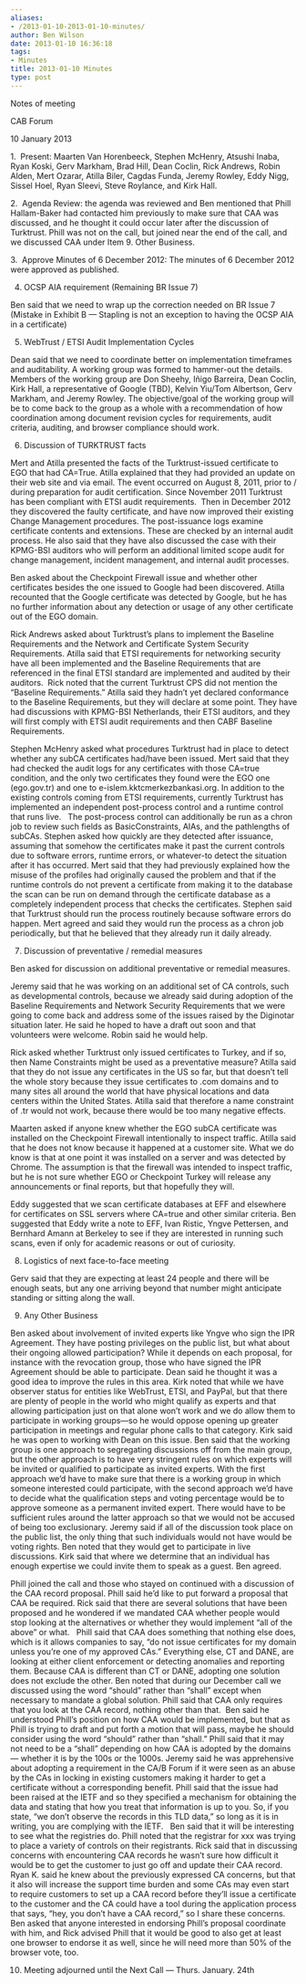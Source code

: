 ```yaml
---
aliases:
- /2013-01-10-2013-01-10-minutes/
author: Ben Wilson
date: 2013-01-10 16:36:18
tags:
- Minutes
title: 2013-01-10 Minutes
type: post
---
```


Notes of meeting

CAB Forum

10 January 2013

1.  Present: Maarten Van Horenbeeck, Stephen McHenry, Atsushi Inaba, Ryan Koski, Gerv Markham, Brad Hill, Dean Coclin, Rick Andrews, Robin Alden, Mert Ozarar, Atilla Biler, Cagdas Funda, Jeremy Rowley, Eddy Nigg, Sissel Hoel, Ryan Sleevi, Steve Roylance, and Kirk Hall.

2.  Agenda Review: the agenda was reviewed and Ben mentioned that Phill Hallam-Baker had contacted him previously to make sure that CAA was discussed, and he thought it could occur later after the discussion of Turktrust. Phill was not on the call, but joined near the end of the call, and we discussed CAA under Item 9. Other Business.

3.  Approve Minutes of 6 December 2012: The minutes of 6 December 2012 were approved as published.

4. OCSP AIA requirement (Remaining BR Issue 7)

Ben said that we need to wrap up the correction needed on BR Issue 7 (Mistake in Exhibit B — Stapling is not an exception to having the OCSP AIA in a certificate)

5. WebTrust / ETSI Audit Implementation Cycles

Dean said that we need to coordinate better on implementation timeframes and auditability. A working group was formed to hammer-out the details. Members of the working group are Don Sheehy, Iñigo Barreira, Dean Coclin, Kirk Hall, a representative of Google (TBD), Kelvin Yiu/Tom Albertson, Gerv Markham, and Jeremy Rowley. The objective/goal of the working group will be to come back to the group as a whole with a recommendation of how coordination among document revision cycles for requirements, audit criteria, auditing, and browser compliance should work.

6. Discussion of TURKTRUST facts

Mert and Atilla presented the facts of the Turktrust-issued certificate to EGO that had CA=True. Atilla explained that they had provided an update on their web site and via email. The event occurred on August 8, 2011, prior to / during preparation for audit certification. Since November 2011 Turktrust has been compliant with ETSI audit requirements.  Then in December 2012 they discovered the faulty certificate, and have now improved their existing Change Management procedures. The post-issuance logs examine certificate contents and extensions. These are checked by an internal audit process. He also said that they have also discussed the case with their KPMG-BSI auditors who will perform an additional limited scope audit for change management, incident management, and internal audit processes.

Ben asked about the Checkpoint Firewall issue and whether other certificates besides the one issued to Google had been discovered. Atilla recounted that the Google certificate was detected by Google, but he has no further information about any detection or usage of any other certificate out of the EGO domain.

Rick Andrews asked about Turktrust’s plans to implement the Baseline Requirements and the Network and Certificate System Security Requirements. Atilla said that ETSI requirements for networking security have all been implemented and the Baseline Requirements that are referenced in the final ETSI standard are implemented and audited by their auditors.  Rick noted that the current Turktrust CPS did not mention the “Baseline Requirements.” Atilla said they hadn’t yet declared conformance to the Baseline Requirements, but they will declare at some point. They have had discussions with KPMG-BSI Netherlands, their ETSI auditors, and they will first comply with ETSI audit requirements and then CABF Baseline Requirements.

Stephen McHenry asked what procedures Turktrust had in place to detect whether any subCA certificates had/have been issued. Mert said that they had checked the audit logs for any certificates with those CA=true condition, and the only two certificates they found were the EGO one (ego.gov.tr) and one to e-islem.kktcmerkezbankasi.org. In addition to the existing controls coming from ETSI requirements, currently Turktrust has implemented an independent post-process control and a runtime control that runs live.   The post-process control can additionally be run as a chron job to review such fields as BasicConstraints, AIAs, and the pathlengths of subCAs. Stephen asked how quickly are they detected after issuance, assuming that somehow the certificates make it past the current controls due to software errors, runtime errors, or whatever-to detect the situation after it has occurred. Mert said that they had previously explained how the misuse of the profiles had originally caused the problem and that if the runtime controls do not prevent a certificate from making it to the database the scan can be run on demand through the certificate database as a completely independent process that checks the certificates. Stephen said that Turktrust should run the process routinely because software errors do happen. Mert agreed and said they would run the process as a chron job periodically, but that he believed that they already run it daily already.

7. Discussion of preventative / remedial measures

Ben asked for discussion on additional preventative or remedial measures.

Jeremy said that he was working on an additional set of CA controls, such as developmental controls, because we already said during adoption of the Baseline Requirements and Network Security Requirements that we were going to come back and address some of the issues raised by the Diginotar situation later. He said he hoped to have a draft out soon and that volunteers were welcome. Robin said he would help.

Rick asked whether Turktrust only issued certificates to Turkey, and if so, then Name Constraints might be used as a preventative measure? Atilla said that they do not issue any certificates in the US so far, but that doesn’t tell the whole story because they issue certificates to .com domains and to many sites all around the world that have physical locations and data centers within the United States. Atilla said that therefore a name constraint of .tr would not work, because there would be too many negative effects.

Maarten asked if anyone knew whether the EGO subCA certificate was installed on the Checkpoint Firewall intentionally to inspect traffic. Atilla said that he does not know because it happened at a customer site. What we do know is that at one point it was installed on a server and was detected by Chrome. The assumption is that the firewall was intended to inspect traffic, but he is not sure whether EGO or Checkpoint Turkey will release any announcements or final reports, but that hopefully they will.

Eddy suggested that we scan certificate databases at EFF and elsewhere for certificates on SSL servers where CA=true and other similar criteria. Ben suggested that Eddy write a note to EFF, Ivan Ristic, Yngve Pettersen, and Bernhard Amann at Berkeley to see if they are interested in running such scans, even if only for academic reasons or out of curiosity.

8. Logistics of next face-to-face meeting

Gerv said that they are expecting at least 24 people and there will be enough seats, but any one arriving beyond that number might anticipate standing or sitting along the wall.

9. Any Other Business

Ben asked about involvement of invited experts like Yngve who sign the IPR Agreement. They have posting privileges on the public list, but what about their ongoing allowed participation? While it depends on each proposal, for instance with the revocation group, those who have signed the IPR Agreement should be able to participate. Dean said he thought it was a good idea to improve the rules in this area. Kirk noted that while we have observer status for entities like WebTrust, ETSI, and PayPal, but that there are plenty of people in the world who might qualify as experts and that allowing participation just on that alone won’t work and we do allow them to participate in working groups—so he would oppose opening up greater participation in meetings and regular phone calls to that category. Kirk said he was open to working with Dean on this issue. Ben said that the working group is one approach to segregating discussions off from the main group, but the other approach is to have very stringent rules on which experts will be invited or qualified to participate as invited experts. With the first approach we’d have to make sure that there is a working group in which someone interested could participate, with the second approach we’d have to decide what the qualification steps and voting percentage would be to approve someone as a permanent invited expert. There would have to be sufficient rules around the latter approach so that we would not be accused of being too exclusionary. Jeremy said if all of the discussion took place on the public list, the only thing that such individuals would not have would be voting rights. Ben noted that they would get to participate in live discussions. Kirk said that where we determine that an individual has enough expertise we could invite them to speak as a guest. Ben agreed.

Phill joined the call and those who stayed on continued with a discussion of the CAA record proposal. Phill said he’d like to put forward a proposal that CAA be required. Rick said that there are several solutions that have been proposed and he wondered if we mandated CAA whether people would stop looking at the alternatives or whether they would implement “all of the above” or what.   Phill said that CAA does something that nothing else does, which is it allows companies to say, “do not issue certificates for my domain unless you’re one of my approved CAs.” Everything else, CT and DANE, are looking at either client enforcement or detecting anomalies and reporting them. Because CAA is different than CT or DANE, adopting one solution does not exclude the other. Ben noted that during our December call we discussed using the word “should” rather than “shall” except when necessary to mandate a global solution. Phill said that CAA only requires that you look at the CAA record, nothing other than that.  Ben said he understood Phill’s position on how CAA would be implemented, but that as Phill is trying to draft and put forth a motion that will pass, maybe he should consider using the word “should” rather than “shall.” Phill said that it may not need to be a “shall” depending on how CAA is adopted by the domains — whether it is by the 100s or the 1000s. Jeremy said he was apprehensive about adopting a requirement in the CA/B Forum if it were seen as an abuse by the CAs in locking in existing customers making it harder to get a certificate without a corresponding benefit. Phill said that the issue had been raised at the IETF and so they specified a mechanism for obtaining the data and stating that how you treat that information is up to you. So, if you state, “we don’t observe the records in this TLD data,” so long as it is in writing, you are complying with the IETF.   Ben said that it will be interesting to see what the registries do. Phill noted that the registrar for xxx was trying to place a variety of controls on their registrants. Rick said that in discussing concerns with encountering CAA records he wasn’t sure how difficult it would be to get the customer to just go off and update their CAA record. Ryan K. said he knew about the previously expressed CA concerns, but that it also will increase the support time burden and some CAs may even start to require customers to set up a CAA record before they’ll issue a certificate to the customer and the CA could have a tool during the application process that says, “hey, you don’t have a CAA record,” so I share these concerns. Ben asked that anyone interested in endorsing Phill’s proposal coordinate with him, and Rick advised Phill that it would be good to also get at least one browser to endorse it as well, since he will need more than 50% of the browser vote, too.

10. Meeting adjourned until the Next Call — Thurs. January. 24th
